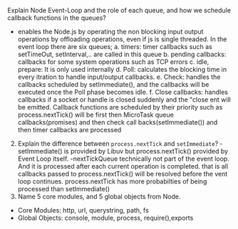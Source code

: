 Explain Node Event-Loop and the role of each queue, and how we schedule callback functions in the queues? 
- enables the Node.js by operating the non blocking input output operations by offloading operations, even if js is single threaded. In the event loop there are six queues;
a. timers: timer callbacks such as setTimeOut, setInterval,.. are called in this queue
b. pending callbacks: callbacks for some system operations such as TCP errors
c. idle, prepare: It is only used internally
d. Poll: calculates the blocking time in every itration to handle input/output callbacks.
e. Check: handles the callbacks scheduled by setImmediate(), and the callbacks will be executed once the Poll phase becomes idle.
f. Close callbacks: handles callbacks if a socket or handle is closed suddenly and the "close ent will be emitted.
Callback functions are scheduled by their priority such as process.nextTick() will be first then MicroTask queue callbacks(promises) and then check call backs(setImmediate()) and then timer callbacks are processed 
2. Explain the difference between `process.nextTick` and `setImmediate`?
-setImmediate() is provided by Libuv but process.nextTick() provided by Event Loop itself.
-nextTickQueue technically not part of the event loop. And it is processed after each current operation is completed. that is all callbacks passed to process.nextTick() will be resolved before the vent loop continues. process.nextTick has more probabilties of being processed than setImmediate()
3. Name 5 core modules, and 5 global objects from Node.
- Core Modules: http, url, querystring, path, fs
- Global Objects: console, module, process, require(),exports
